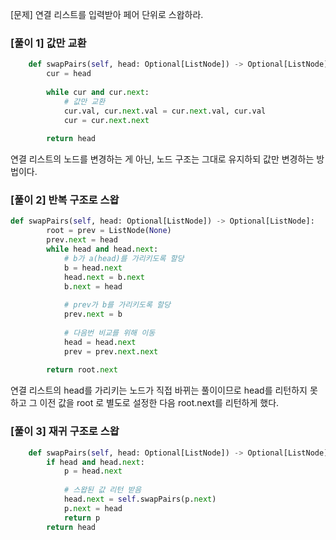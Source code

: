 [문제] 연결 리스트를 입력받아 페어 단위로 스왑하라.

### [풀이 1] 값만 교환
```python
    def swapPairs(self, head: Optional[ListNode]) -> Optional[ListNode]:
        cur = head
        
        while cur and cur.next:
            # 값만 교환
            cur.val, cur.next.val = cur.next.val, cur.val
            cur = cur.next.next
        
        return head
```
연결 리스트의 노드를 변경하는 게 아닌, 노드 구조는 그대로 유지하되 값만 변경하는 방법이다.

### [풀이 2] 반복 구조로 스왑
```python
def swapPairs(self, head: Optional[ListNode]) -> Optional[ListNode]:
        root = prev = ListNode(None)
        prev.next = head
        while head and head.next:
            # b가 a(head)를 가리키도록 할당
            b = head.next
            head.next = b.next
            b.next = head
            
            # prev가 b를 가리키도록 할당
            prev.next = b
            
            # 다음번 비교를 위해 이동
            head = head.next
            prev = prev.next.next
            
        return root.next
```
연결 리스트의 head를 가리키는 노드가 직접 바뀌는 풀이이므로 head를 리턴하지 못하고 그 이전 값을 root 로 별도로 설정한 다음 root.next를 리턴하게 했다.

### [풀이 3] 재귀 구조로 스왑
```python
    def swapPairs(self, head: Optional[ListNode]) -> Optional[ListNode]:
        if head and head.next:
            p = head.next
            
            # 스왑된 값 리턴 받음
            head.next = self.swapPairs(p.next)
            p.next = head
            return p
        return head
```
